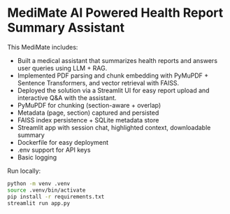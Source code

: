 
# MediMate AI Powered Health Report Summary Assistant

This MediMate includes:
- Built a medical assistant that summarizes health reports and answers user queries using LLM + RAG.
- Implemented PDF parsing and chunk embedding with PyMuPDF + Sentence Transformers, and vector retrieval with FAISS.
- Deployed the solution via a Streamlit UI for easy report upload and interactive Q&A with the assistant.  
-  PyMuPDF for chunking (section-aware + overlap)
- Metadata (page, section) captured and persisted
- FAISS index persistence + SQLite metadata store
- Streamlit app with session chat, highlighted context, downloadable summary
- Dockerfile for easy deployment
- .env support for API keys
- Basic logging

Run locally:
```bash
python -m venv .venv
source .venv/bin/activate
pip install -r requirements.txt
streamlit run app.py
```
